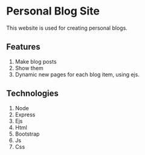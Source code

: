 # Personal Blog Site
This website is used for creating personal blogs. 

## Features
1. Make blog posts
1. Show them
1. Dynamic new pages for each blog item, using ejs.

## Technologies
1. Node
1. Express
1. Ejs
1. Html
1. Bootstrap
1. Js
1. Css

